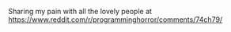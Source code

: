 Sharing my pain with all the lovely people at https://www.reddit.com/r/programminghorror/comments/74ch79/
